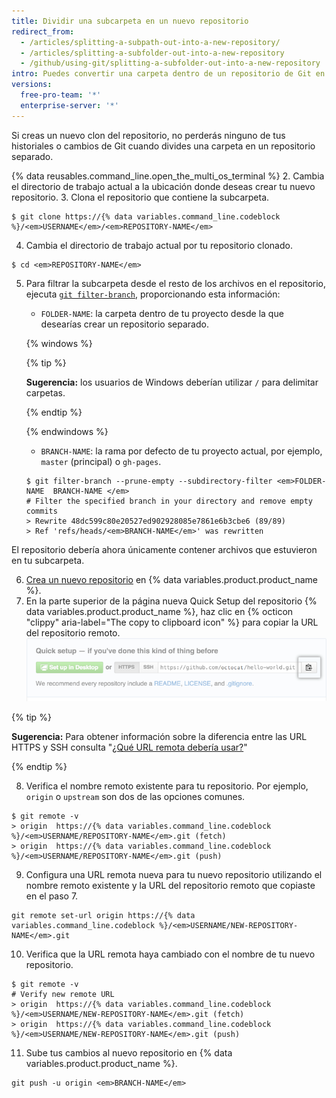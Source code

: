 ```yaml
---
title: Dividir una subcarpeta en un nuevo repositorio
redirect_from:
  - /articles/splitting-a-subpath-out-into-a-new-repository/
  - /articles/splitting-a-subfolder-out-into-a-new-repository
  - /github/using-git/splitting-a-subfolder-out-into-a-new-repository
intro: Puedes convertir una carpeta dentro de un repositorio de Git en un nuevo repositorio.
versions:
  free-pro-team: '*'
  enterprise-server: '*'
---
```

Si creas un nuevo clon del repositorio, no perderás ninguno de tus historiales o cambios de Git cuando divides una carpeta en un repositorio separado.

{% data reusables.command_line.open_the_multi_os_terminal %}
2. Cambia el directorio de trabajo actual a la ubicación donde deseas crear tu nuevo repositorio.
3. Clona el repositorio que contiene la subcarpeta.
  ```shell
  $ git clone https://{% data variables.command_line.codeblock %}/<em>USERNAME</em>/<em>REPOSITORY-NAME</em>
  ```
4. Cambia el directorio de trabajo actual por tu repositorio clonado.
  ```shell
  $ cd <em>REPOSITORY-NAME</em>
  ```
5. Para filtrar la subcarpeta desde el resto de los archivos en el repositorio, ejecuta [`git filter-branch`](https://git-scm.com/docs/git-filter-branch), proporcionando esta información:
    - `FOLDER-NAME`: la carpeta dentro de tu proyecto desde la que desearías crear un repositorio separado.

    {% windows %}

      {% tip %}

      **Sugerencia:** los usuarios de Windows deberían utilizar `/` para delimitar carpetas.

      {% endtip %}

    {% endwindows %}
    - `BRANCH-NAME`: la rama por defecto de tu proyecto actual, por ejemplo, `master` (principal) o `gh-pages`.
    ```shell
    $ git filter-branch --prune-empty --subdirectory-filter <em>FOLDER-NAME  BRANCH-NAME </em>
    # Filter the specified branch in your directory and remove empty commits
    > Rewrite 48dc599c80e20527ed902928085e7861e6b3cbe6 (89/89)
    > Ref 'refs/heads/<em>BRANCH-NAME</em>' was rewritten
    ```
  El repositorio debería ahora únicamente contener archivos que estuvieron en tu subcarpeta.

6. [Crea un nuevo repositorio](/articles/creating-a-new-repository/) en {% data variables.product.product_name %}.
7. En la parte superior de la página nueva Quick Setup del repositorio {% data variables.product.product_name %}, haz clic en {% octicon "clippy" aria-label="The copy to clipboard icon" %} para copiar la URL del repositorio remoto. ![Copiar el campo de URL de repositorio remoto](/assets/images/help/repository/copy-remote-repository-url-quick-setup.png)

  {% tip %}

  **Sugerencia:** Para obtener información sobre la diferencia entre las URL HTTPS y SSH consulta "[¿Qué URL remota debería usar?](/articles/which-remote-url-should-i-use)"

  {% endtip %}

8. Verifica el nombre remoto existente para tu repositorio. Por ejemplo, `origin` o `upstream` son dos de las opciones comunes.
  ```shell
  $ git remote -v
  > origin  https://{% data variables.command_line.codeblock %}/<em>USERNAME/REPOSITORY-NAME</em>.git (fetch)
  > origin  https://{% data variables.command_line.codeblock %}/<em>USERNAME/REPOSITORY-NAME</em>.git (push)
  ```

9. Configura una URL remota nueva para tu nuevo repositorio utilizando el nombre remoto existente y la URL del repositorio remoto que copiaste en el paso 7.
  ```shell
  git remote set-url origin https://{% data variables.command_line.codeblock %}/<em>USERNAME/NEW-REPOSITORY-NAME</em>.git
  ```
10. Verifica que la URL remota haya cambiado con el nombre de tu nuevo repositorio.
  ```shell
  $ git remote -v
  # Verify new remote URL
  > origin  https://{% data variables.command_line.codeblock %}/<em>USERNAME/NEW-REPOSITORY-NAME</em>.git (fetch)
  > origin  https://{% data variables.command_line.codeblock %}/<em>USERNAME/NEW-REPOSITORY-NAME</em>.git (push)
  ```
11. Sube tus cambios al nuevo repositorio en {% data variables.product.product_name %}.
  ```shell
  git push -u origin <em>BRANCH-NAME</em>
  ```
